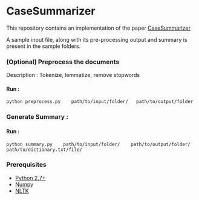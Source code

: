 # CaseSummarizer

This repository contains an implementation of the paper [CaseSummarizer](http://www.aclweb.org/anthology/C16-2054)

A sample input file, along with its pre-processing output and summary is present in the sample folders.

### (Optional) Preprocess the documents 
Description : Tokenize, lemmatize, remove stopwords

#### Run : 
```
python preprocess.py    path/to/input/folder/   path/to/output/folder
```

### Generate Summary :

#### Run : 
```
python summary.py    path/to/input/folder/    path/to/output/folder/   path/to/dictionary.txt/file/
```

### Prerequisites
 * [Python 2.7+](https://www.python.org/download/releases/2.7/)
 * [Numpy](http://www.numpy.org/)
 * [NLTK](http://www.nltk.org/)
